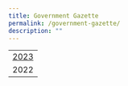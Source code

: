 ```yaml
---
title: Government Gazette
permalink: /government-gazette/
description: ""
---
```

| | 
| -------- | 
| [2023](/week/) | 
| 2022 |